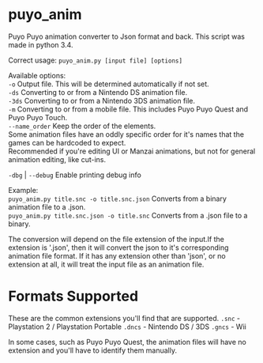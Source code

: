 # puyo_anim
Puyo Puyo animation converter to Json format and back.
This script was made in python 3.4.

Correct usage: `puyo_anim.py [input file] [options]`

Available options:        
`-o` Output file. This will be determined automatically if not set.  
`-ds` Converting to or from a Nintendo DS animation file.        
`-3ds` Converting to or from a Nintendo 3DS animation file.        
`-m` Converting to or from a mobile file. This includes Puyo Puyo Quest and Puyo Puyo Touch.  
`--name_order` Keep the order of the elements.                      
Some animation files have an oddly specific order for it's names that the games can be hardcoded to expect.                      
Recommended if you're editing UI or Manzai animations, but not for general animation editing, like cut-ins.

`-dbg` | `--debug` Enable printing debug info

Example:        
  `puyo_anim.py title.snc -o title.snc.json`        Converts from a binary animation file to a .json.  
  `puyo_anim.py title.snc.json -o title.snc`        Converts from a .json file to a binary.
  
The conversion will depend on the file extension of the input.If the extension is '.json', then it will convert the json to it's corresponding animation file format.
If it has any extension other than 'json', or no extension at all, it will treat the input file as an animation file.

# Formats Supported 
These are the common extensions you'll find that are supported.
`.snc` - Playstation 2 / Playstation Portable
`.dncs` - Nintendo DS / 3DS
`.gncs` - Wii

In some cases, such as Puyo Puyo Quest, the animation files will have no extension and you'll have to identify them manually.
